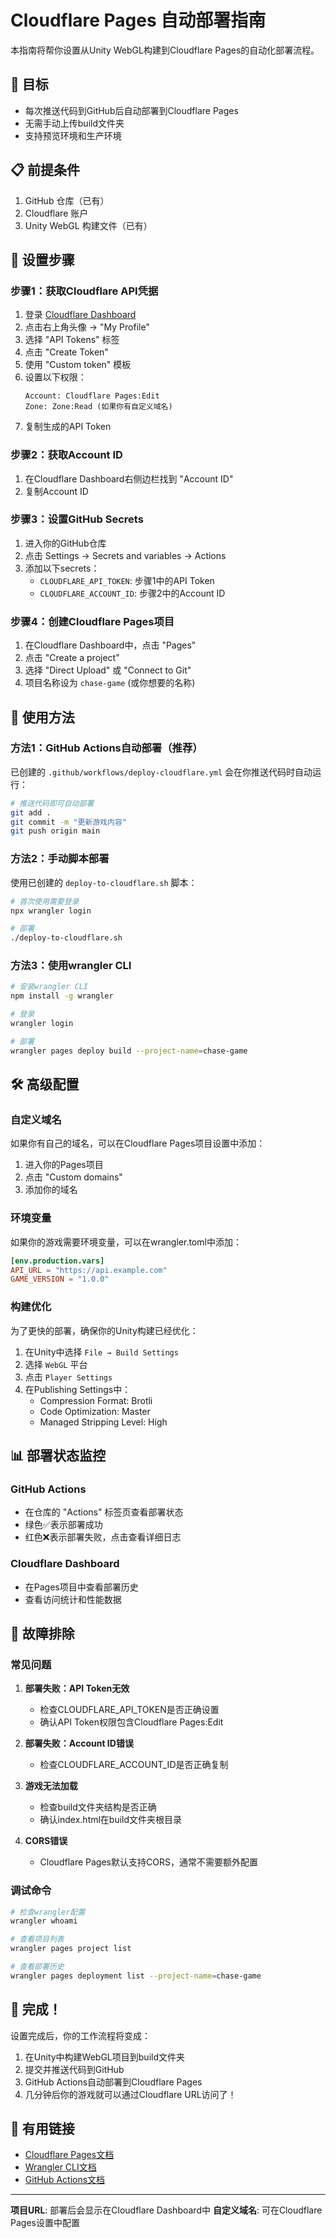 # Cloudflare Pages 自动部署指南

本指南将帮你设置从Unity WebGL构建到Cloudflare Pages的自动化部署流程。

## 🎯 目标

- 每次推送代码到GitHub后自动部署到Cloudflare Pages
- 无需手动上传build文件夹
- 支持预览环境和生产环境

## 📋 前提条件

1. GitHub 仓库（已有）
2. Cloudflare 账户
3. Unity WebGL 构建文件（已有）

## 🚀 设置步骤

### 步骤1：获取Cloudflare API凭据

1. 登录 [Cloudflare Dashboard](https://dash.cloudflare.com/)
2. 点击右上角头像 → "My Profile"
3. 选择 "API Tokens" 标签
4. 点击 "Create Token"
5. 使用 "Custom token" 模板
6. 设置以下权限：
   ```
   Account: Cloudflare Pages:Edit
   Zone: Zone:Read (如果你有自定义域名)
   ```
7. 复制生成的API Token

### 步骤2：获取Account ID

1. 在Cloudflare Dashboard右侧边栏找到 "Account ID"
2. 复制Account ID

### 步骤3：设置GitHub Secrets

1. 进入你的GitHub仓库
2. 点击 Settings → Secrets and variables → Actions
3. 添加以下secrets：
   - `CLOUDFLARE_API_TOKEN`: 步骤1中的API Token
   - `CLOUDFLARE_ACCOUNT_ID`: 步骤2中的Account ID

### 步骤4：创建Cloudflare Pages项目

1. 在Cloudflare Dashboard中，点击 "Pages"
2. 点击 "Create a project"
3. 选择 "Direct Upload" 或 "Connect to Git"
4. 项目名称设为 `chase-game` (或你想要的名称)

## 🔧 使用方法

### 方法1：GitHub Actions自动部署（推荐）

已创建的 `.github/workflows/deploy-cloudflare.yml` 会在你推送代码时自动运行：

```bash
# 推送代码即可自动部署
git add .
git commit -m "更新游戏内容"
git push origin main
```

### 方法2：手动脚本部署

使用已创建的 `deploy-to-cloudflare.sh` 脚本：

```bash
# 首次使用需要登录
npx wrangler login

# 部署
./deploy-to-cloudflare.sh
```

### 方法3：使用wrangler CLI

```bash
# 安装wrangler CLI
npm install -g wrangler

# 登录
wrangler login

# 部署
wrangler pages deploy build --project-name=chase-game
```

## 🛠️ 高级配置

### 自定义域名

如果你有自己的域名，可以在Cloudflare Pages项目设置中添加：

1. 进入你的Pages项目
2. 点击 "Custom domains"
3. 添加你的域名

### 环境变量

如果你的游戏需要环境变量，可以在wrangler.toml中添加：

```toml
[env.production.vars]
API_URL = "https://api.example.com"
GAME_VERSION = "1.0.0"
```

### 构建优化

为了更快的部署，确保你的Unity构建已经优化：

1. 在Unity中选择 `File → Build Settings`
2. 选择 `WebGL` 平台
3. 点击 `Player Settings`
4. 在Publishing Settings中：
   - Compression Format: Brotli
   - Code Optimization: Master
   - Managed Stripping Level: High

## 📊 部署状态监控

### GitHub Actions
- 在仓库的 "Actions" 标签页查看部署状态
- 绿色✅表示部署成功
- 红色❌表示部署失败，点击查看详细日志

### Cloudflare Dashboard
- 在Pages项目中查看部署历史
- 查看访问统计和性能数据

## 🔧 故障排除

### 常见问题

1. **部署失败：API Token无效**
   - 检查CLOUDFLARE_API_TOKEN是否正确设置
   - 确认API Token权限包含Cloudflare Pages:Edit

2. **部署失败：Account ID错误**
   - 检查CLOUDFLARE_ACCOUNT_ID是否正确复制

3. **游戏无法加载**
   - 检查build文件夹结构是否正确
   - 确认index.html在build文件夹根目录

4. **CORS错误**
   - Cloudflare Pages默认支持CORS，通常不需要额外配置

### 调试命令

```bash
# 检查wrangler配置
wrangler whoami

# 查看项目列表
wrangler pages project list

# 查看部署历史
wrangler pages deployment list --project-name=chase-game
```

## 🎉 完成！

设置完成后，你的工作流程将变成：

1. 在Unity中构建WebGL项目到build文件夹
2. 提交并推送代码到GitHub
3. GitHub Actions自动部署到Cloudflare Pages
4. 几分钟后你的游戏就可以通过Cloudflare URL访问了！

## 🔗 有用链接

- [Cloudflare Pages文档](https://developers.cloudflare.com/pages/)
- [Wrangler CLI文档](https://developers.cloudflare.com/workers/wrangler/)
- [GitHub Actions文档](https://docs.github.com/en/actions)

---

**项目URL**: 部署后会显示在Cloudflare Dashboard中
**自定义域名**: 可在Cloudflare Pages设置中配置
